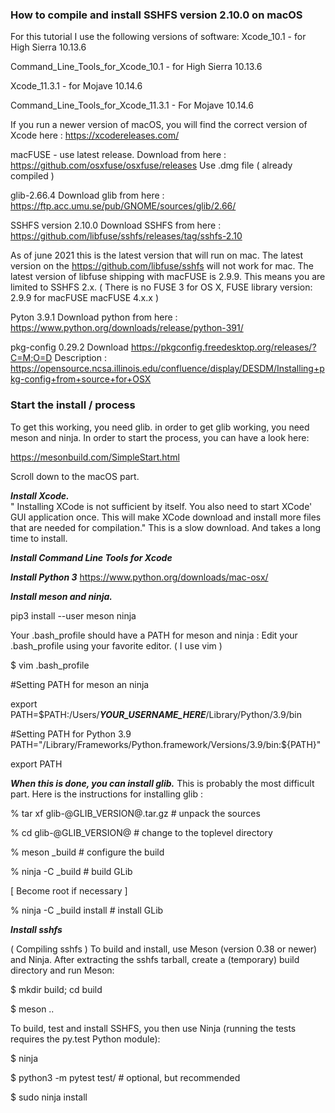 ### How to compile and install SSHFS version 2.10.0 on macOS


For this tutorial I use the following versions of software:
Xcode_10.1  - for High Sierra  10.13.6

Command_Line_Tools_for_Xcode_10.1  - for High Sierra 10.13.6

Xcode_11.3.1 - for Mojave 10.14.6

Command_Line_Tools_for_Xcode_11.3.1 - For Mojave 10.14.6

If you run a newer version of macOS, you will find the correct version of Xcode here :
https://xcodereleases.com/

macFUSE - use latest release. Download from here :
https://github.com/osxfuse/osxfuse/releases
Use .dmg file ( already compiled )

glib-2.66.4
Download glib from here :
https://ftp.acc.umu.se/pub/GNOME/sources/glib/2.66/

SSHFS version 2.10.0
Download SSHFS from here :
https://github.com/libfuse/sshfs/releases/tag/sshfs-2.10

As of june 2021 this is the latest version that will run on mac.
The latest version on the https://github.com/libfuse/sshfs will not work for mac.
The latest version of libfuse shipping with macFUSE is 2.9.9. This means you are limited to SSHFS 2.x.
( There is no FUSE 3 for OS X, FUSE library version: 2.9.9 for macFUSE macFUSE 4.x.x )

Pyton 3.9.1
Download python from here :
https://www.python.org/downloads/release/python-391/

pkg-config 0.29.2
Download
https://pkgconfig.freedesktop.org/releases/?C=M;O=D
Description :
https://opensource.ncsa.illinois.edu/confluence/display/DESDM/Installing+pkg-config+from+source+for+OSX


### Start the install / process

To get this working, you need glib.
in order to get glib working,
you need meson and ninja.
In order to start the process, you can have a look here:

https://mesonbuild.com/SimpleStart.html

Scroll down to the macOS part.

_**Install Xcode.**_  
" Installing XCode is not sufficient by itself. You also need to start XCode' GUI application once. This will make XCode download and install more files that are needed for compilation."
This is a slow download. And takes a long time to install.

_**Install Command Line Tools for Xcode**_

_**Install Python 3**_
https://www.python.org/downloads/mac-osx/

_**Install meson and ninja.**_

pip3 install --user meson ninja

Your  .bash_profile should have a PATH for meson and ninja :
Edit your .bash_profile using your favorite editor. 
( I use vim )

$ vim .bash_profile

#Setting PATH for meson an ninja

export PATH=$PATH:/Users/**_YOUR_USERNAME_HERE_**/Library/Python/3.9/bin

#Setting PATH for Python 3.9
PATH="/Library/Frameworks/Python.framework/Versions/3.9/bin:${PATH}"

export PATH

_**When this is done, you can install glib.**_
This is probably the most difficult part.
Here is the instructions for installing glib :

% tar xf glib-@GLIB_VERSION@.tar.gz # unpack the sources

% cd glib-@GLIB_VERSION@                    # change to the toplevel directory

% meson _build                                 # configure the build

% ninja -C _build                              # build GLib

[ Become root if necessary ]

% ninja -C _build install                 # install GLib


**_Install sshfs_** 

( Compiling sshfs )
To build and install, use Meson (version 0.38 or newer) and Ninja. After extracting the sshfs tarball, create a (temporary) build directory and run Meson:

$ mkdir build; cd build

$ meson ..

To build, test and install SSHFS, you then use Ninja (running the tests requires the py.test Python module):

$ ninja

$ python3 -m pytest test/    # optional, but recommended

$ sudo ninja install
